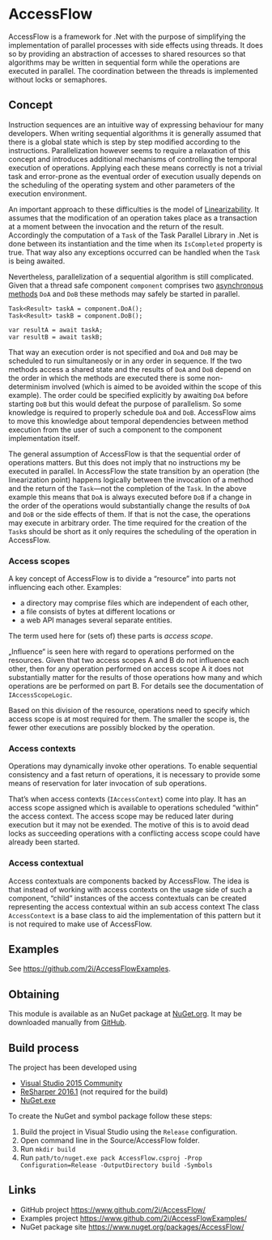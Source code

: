 # AccessFlow

AccessFlow is a framework for .Net with the purpose of simplifying
the implementation of parallel processes with side effects using threads.
It does so by providing an abstraction of accesses to shared resources
so that algorithms may be written in sequential form
while the operations are executed in parallel.
The coordination between the threads is implemented without locks or semaphores.

## Concept

Instruction sequences are an intuitive way of expressing behaviour for many developers.
When writing sequential algorithms
it is generally assumed that there is a global state
which is step by step modified according to the instructions.
Parallelization however seems to require a relaxation of this concept
and introduces additional mechanisms of controlling the temporal execution of operations.
Applying each these means correctly is not a trivial task and
error-prone as the eventual order of execution usually depends
on the scheduling of the operating system and other parameters of the execution environment.

An important approach to these difficulties is
the model of [Linearizability](https://en.wikipedia.org/wiki/Linearizability).
It assumes that the modification of an operation takes place as a transaction at
a moment between the invocation and the return of the result.
Accordingly the computation of a `Task` of the Task Parallel Library in .Net
is done between its instantiation and the time when its `IsCompleted` property is true.
That way also any exceptions occurred can be handled when the `Task` is being awaited.

Nevertheless, parallelization of a sequential algorithm is still complicated.
Given that a thread safe component `component` comprises
two [asynchronous methods](https://msdn.microsoft.com/en-us/library/mt674882.aspx) `DoA` and `DoB`
these methods may safely be started in parallel.

```
Task<Result> taskA = component.DoA();
Task<Result> taskB = component.DoB();

var resultA = await taskA;
var resultB = await taskB;
```

That way an execution order is not specified and
`DoA` and `DoB` may be scheduled to run simultaneosly or in any order in sequence.
If the two methods access a shared state and
the results of `DoA` and `DoB` depend on the order in which the methods are executed
there is some non-determinism involved
(which is aimed to be avoided within the scope of this example).
The order could be specified explicitly by awaiting `DoA` before starting `DoB`
but this would defeat the purpose of parallelism.
So some knowledge is required to properly schedule `DoA` and `DoB`.
AccessFlow aims to move this knowledge about temporal dependencies between method execution from
the user of such a component to the component implementation itself.

The general assumption of AccessFlow is that the sequential order of operations matters.
But this does not imply that no instructions my be executed in parallel.
In AccessFlow the state transition by an operation (the linearization point) happens
logically between the invocation of a method and the return of the `Task`—not the completion of the `Task`.
In the above example this means that `DoA` is always executed before `DoB` if
a change in the order of the operations would substantially change the results of `DoA` and `DoB` or the side effects of them.
If that is not the case, the operations may execute in arbitrary order.
The time required for the creation of the `Task`s should be short as
it only requires the scheduling of the operation in AccessFlow.

### Access scopes

A key concept of AccessFlow is to divide a “resource” into
parts not influencing each other.
Examples:

  - a directory may comprise files which are independent of each other,
  - a file consists of bytes at different locations or
  - a web API manages several separate entities.

The term used here for (sets of) these parts is *access scope*.

„Influence“ is seen here with regard to operations performed on the resources.
Given that two access scopes A and B do not influence each other,
then for any operation performed on access scope A
it does not substantially matter for the results of those operations
how many and which operations are be performed on part B.
For details see the documentation of `IAccessScopeLogic`.

Based on this division of the resource,
operations need to specify which access scope is at most required for them.
The smaller the scope is,
the fewer other executions are possibly blocked by the operation.

### Access contexts

Operations may dynamically invoke other operations.
To enable sequential consistency and a fast return of operations,
it is necessary to provide some means of reservation for later invocation of sub operations.

That’s when access contexts (`IAccessContext`) come into play.
It has an access scope assigned which is available to operations scheduled “within” the access context.
The access scope may be reduced later during execution but it may not be exended.
The motive of this is to avoid dead locks
as succeeding operations with a conflicting access scope could have already been started.

### Access contextual

Access contextuals are components backed by AccessFlow.
The idea is that instead of working with access contexts on the usage side of such a component,
“child” instances of the access contextuals can be created
representing the access contextual within an sub access context
The class `AccessContext` is a base class to aid the implementation of this pattern
but it is not required to make use of AccessFlow.

## Examples

See https://github.com/2i/AccessFlowExamples.

## Obtaining

This module is available as an NuGet package at [NuGet.org](https://www.nuget.org/packages/AccessFlow/).
It may be downloaded manually from [GitHub](https://github.com/2i/AccessFlow/releases/).

## Build process

The project has been developed using

- [Visual Studio 2015 Community](https://www.visualstudio.com/products/visual-studio-community-vs)
- [ReSharper 2016.1](https://www.jetbrains.com/resharper/) (not required for the build)
- [NuGet.exe](https://dist.nuget.org/index.html)

To create the NuGet and symbol package follow these steps:

1. Build the project in Visual Studio using the `Release` configuration.
2. Open command line in the Source/AccessFlow folder.
3. Run `mkdir build`
4. Run `path/to/nuget.exe pack AccessFlow.csproj -Prop Configuration=Release -OutputDirectory build -Symbols`

## Links

- GitHub project https://www.github.com/2i/AccessFlow/
- Examples project https://www.github.com/2i/AccessFlowExamples/
- NuGet package site https://www.nuget.org/packages/AccessFlow/
